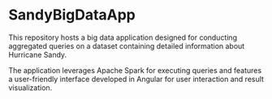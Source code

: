 # SandyBigDataApp

This repository hosts a big data application designed for conducting aggregated queries on a dataset containing detailed information about Hurricane Sandy.

The application leverages Apache Spark for executing queries and features a user-friendly interface developed in Angular for user interaction and result visualization. 
